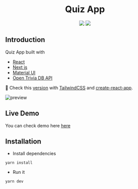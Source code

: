 <div align="center">
<h1>Quiz App</h2>
<img src="https://img.shields.io/badge/build-passing-green.svg">
<img src="https://img.shields.io/badge/license-MIT-green.svg">
</div>

## Introduction

Quiz App built with

- [React](https://reactjs.org/)
- [Next js](https://nextjs.org/docs)
- [Material UI](https://mui.com/)
- [Open Trivia DB API](https://opentdb.com/)

🔴 Check this [version](https://github.com/zougari47/quiz-app/tree/CRA) with [TailwindCSS](https://tailwindcss.com/) and [create-react-app](https://create-react-app.dev/).

![preview](https://user-images.githubusercontent.com/24995094/207837594-2cc664e0-7db4-44c2-bb97-d9f65099a068.jpg)

## Live Demo

You can check demo here [here](https://quiz.udemy.monster)

## Installation

- Install dependencies

```
yarn install
```

- Run it

```
yarn dev
```
